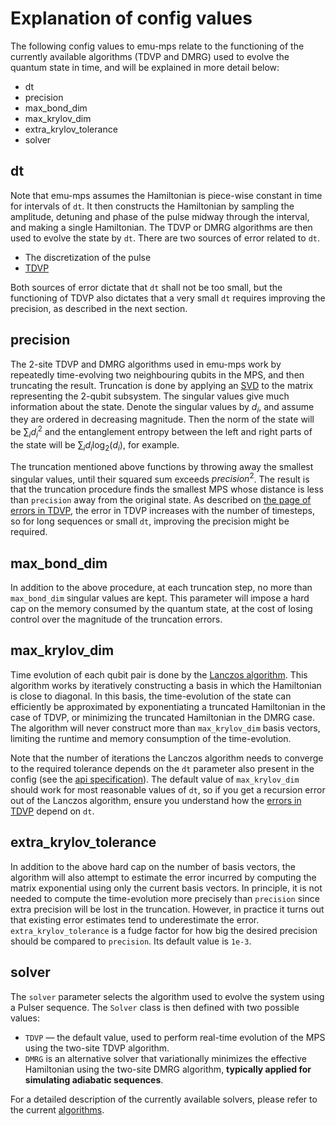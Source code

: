 # Explanation of config values

The following config values to emu-mps relate to the functioning of the currently available algorithms (TDVP and DMRG) used to evolve the quantum state in time, and will be explained in more detail below:

- dt
- precision
- max_bond_dim
- max_krylov_dim
- extra_krylov_tolerance
- solver

## dt

Note that emu-mps assumes the Hamiltonian is piece-wise constant in time for intervals of `dt`. It then constructs the Hamiltonian by sampling the amplitude, detuning and phase of the pulse midway through the interval, and making a single Hamiltonian. The TDVP or DMRG algorithms are then used to evolve the state by `dt`. There are two sources of error related to `dt`.

- The discretization of the pulse
- [TDVP](errors.md)

Both sources of error dictate that `dt` shall not be too small, but the functioning of TDVP also dictates that a very small `dt` requires improving the precision, as described in the next section.

## precision

The 2-site TDVP and DMRG algorithms used in emu-mps work by repeatedly time-evolving two neighbouring qubits in the MPS, and then truncating the result. Truncation is done by applying an [SVD](https://en.wikipedia.org/wiki/Singular_value_decomposition) to the matrix representing the 2-qubit subsystem.
The singular values give much information about the state. Denote the singular values by $d_i$, and assume they are ordered in decreasing magnitude.
Then the norm of the state will be $\sum_i d_i^2$ and the entanglement entropy between the left and right parts of the state will be $\sum_i d_i \log_2(d_i)$, for example.

The truncation mentioned above functions by throwing away the smallest singular values, until their squared sum exceeds $precision^2$. The result is that the truncation procedure finds the smallest MPS whose distance is less than `precision` away from the original state.
As described on [the page of errors in TDVP](errors.md#truncation-of-the-state), the error in TDVP increases with the number of timesteps, so for long sequences or small `dt`, improving the precision might be required.

## max_bond_dim

In addition to the above procedure, at each truncation step, no more than `max_bond_dim` singular values are kept. This parameter will impose a hard cap on the memory consumed by the quantum state, at the cost of losing control over the magnitude of the truncation errors.

## max_krylov_dim

Time evolution of each qubit pair is done by the [Lanczos algorithm](https://en.wikipedia.org/wiki/Lanczos_algorithm). This algorithm works by iteratively constructing a basis in which the Hamiltonian is close to diagonal. In this basis, the time-evolution of the state can efficiently be approximated by exponentiating a truncated Hamiltonian in the case of TDVP, or minimizing the truncated Hamiltonian in the DMRG case. The algorithm will never construct more than `max_krylov_dim` basis vectors, limiting the runtime and memory consumption of the time-evolution.

Note that the number of iterations the Lanczos algorithm needs to converge to the required tolerance depends on the `dt` parameter also present in the config (see the [api specification](../api.md#mpsconfig)). The default value of `max_krylov_dim` should work for most reasonable values of `dt`, so if you get a recursion error out of the Lanczos algorithm, ensure you understand how the [errors in TDVP](errors.md) depend on `dt`.

## extra_krylov_tolerance

In addition to the above hard cap on the number of basis vectors, the algorithm will also attempt to estimate the error incurred by computing the matrix exponential using only the current basis vectors. In principle, it is not needed to compute the time-evolution more precisely than `precision` since extra precision will be lost in the truncation. However, in practice it turns out that existing error estimates tend to underestimate the error. `extra_krylov_tolerance` is a fudge factor for how big the desired precision should be compared to `precision`. Its default value is `1e-3`.

## solver
The `solver` parameter selects the algorithm used to evolve the system using a Pulser sequence. The `Solver` class is then defined with two possible values:

- `TDVP` — the default value, used to perform real-time evolution of the MPS using the two-site TDVP algorithm.
- `DMRG` is an alternative solver that variationally minimizes the effective Hamiltonian using the two-site DMRG algorithm, **typically applied for simulating adiabatic sequences**.

For a detailed description of the currently available solvers, please refer to the current [algorithms](algorithms.md).
